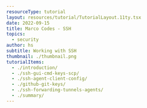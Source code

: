 ```yaml
---
resourceType: tutorial
layout: resources/tutorial/TutorialLayout.11ty.tsx
date: 2022-09-15
title: Marco Codes - SSH
topics:
  - security
author: hs
subtitle: Working with SSH
thumbnail: ./thumbnail.png
tutorialItems:
  - ./introduction/
  - ./ssh-gui-cmd-keys-scp/
  - ./ssh-agent-client-config/
  - ./github-git-keys/
  - ./ssh-forwarding-tunnels-agents/
  - ./summary/
---
```

